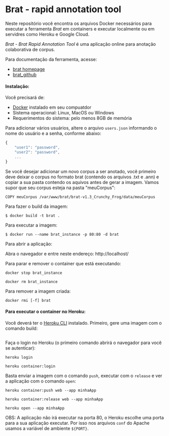 # Brat - rapid annotation tool

Neste repositório você encontra os arquivos Docker necessários para executar a ferramenta *Brat* em containers e executar localmente ou em servidres como Heroku e Google Cloud.

*Brat - Brat Rapid Annotation Tool* é uma aplicação online para anotação colaborativa de corpus.

Para documentação da ferramenta, acesse:

- [brat homepage][brat]
- [brat_github][brat_github]

[brat]:         http://brat.nlplab.org
[brat_github]:  https://github.com/nlplab/brat/

#### Instalação:

Você precisará de:
	
- [Docker](https://docs.docker.com/install/) instalado em seu compuatdor
- Sistema operacional: Linux, MacOS ou Windows
- Requerimentos do sistema: pelo menos 8GB de memória

Para adicionar vários usuários, altere o arquivo `users.json` informando o nome do usuário e a senha, conforme abaixo:

```javascript
{
    "user1": "password",
    "user2": "password",
    ...
}
```

Se você desejar adicionar um novo corpus a ser anotado, você primeiro deve deixar o corpus no formato brat (contendo os arquivos .txt e .ann) e copiar a sua pasta contendo os aquivos antes de gerar a imagem. Vamos supor que seu corpus esteja na pasta "meuCorpus":

```
COPY meuCorpus /var/www/brat/brat-v1.3_Crunchy_Frog/data/meuCorpus
```

Para fazer o build da imagem: 

	$ docker build -t brat .

Para executar a imagem: 

	$ docker run --name brat_instance -p 80:80 -d brat

Para abrir a aplicação:

Abra o navegador e entre neste endereço: http://localhost/

Para parar e remover o container que está executando:

```
docker stop brat_instance

docker rm brat_instance
```

Para remover a imagem criada:
```
docker rmi [-f] brat
```

#### Para executar o container no Heroku:

Você deverá ter o [Heroku CLI](https://devcenter.heroku.com/articles/heroku-cli#install-the-heroku-cli) instalado. Primeiro, gere uma imagem com o comando build:

```
```

Faça o login no Heroku (o primeiro comando abrirá o navegador para você se autenticar):

```
heroku login

heroku container:login
```

Basta enviar a imagem com o comando `push`, executar com o `release` e ver a aplicação com o comando `open`:

```
heroku container:push web --app minhaApp

heroku container:release web --app minhaApp

heroku open --app minhaApp
```

OBS: A aplicação não irá executar na porta 80, o Heroku escolhe uma porta para a sua aplicação executar. Por isso nos arquivos `conf` do Apache usamos a variável de ambiente `${PORT}`.
